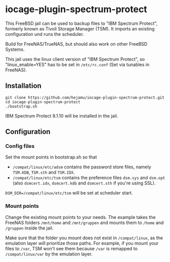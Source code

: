 # iocage-plugin-spectrum-protect

This FreeBSD jail can be used to backup files to "IBM Spectrum Protect", formerly known as Tivoli Storage Manager (TSM). It imports an existing configuration und runs the scheduler.

Build for FreeNAS/TrueNAS, but should also work on other FreeBSD Systems.

This jail uses the linux client version of "IBM Spectrum Protect", so "linux_enable=YES" has to be set in `/etc/rc.conf` (Set via tunables in FreeNAS).

## Installation

```
git clone https://github.com/hejamu/iocage-plugin-spectrum-protect.git
cd iocage-plugin-spectrum-protect
./bootstrap.sh
```

IBM Spectrum Protect 8.1.10 will be installed in the jail.

## Configuration

### Config files

Set the mount points in bootstrap.sh so that
- `/compat/linux/etc/adsm` contains the password store files, namely `TSM.KDB`, `TSM.sth` and `TSM.IDX`. 
- `/compat/linux/etc/tsm` contains the preference files `dsm.sys` and `dsm.opt` (also `dsmcert.idx`, `dsmcert.kdb` and `dsmcert.sth` if you're using SSL). 

`DSM_DIR=/compat/linux/etc/tsm` will be set at scheduler start.

### Mount points

Change the existing mount points to your needs. The example takes the FreeNAS folders `/mnt/home` and `/mnt/gruppen` and mounts them to `/home` and `/gruppen` inside the jail.

Make sure that the folder you mount does not exist in `/compat/linux`, as the emulation layer will prioritize those paths. For example, if you mount your files to `/var`, TSM won't see them because `/var` is remapped to `/compat/linux/var` by the emulation layer.

